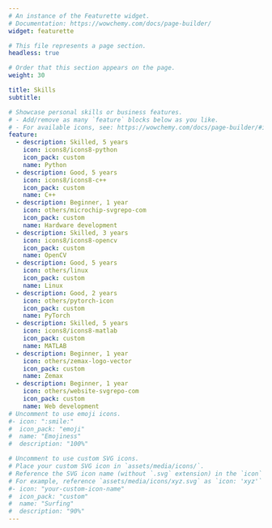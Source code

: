 ```yaml
---
# An instance of the Featurette widget.
# Documentation: https://wowchemy.com/docs/page-builder/
widget: featurette

# This file represents a page section.
headless: true

# Order that this section appears on the page.
weight: 30

title: Skills
subtitle:

# Showcase personal skills or business features.
# - Add/remove as many `feature` blocks below as you like.
# - For available icons, see: https://wowchemy.com/docs/page-builder/#icons
feature:
  - description: Skilled, 5 years
    icon: icons8/icons8-python
    icon_pack: custom
    name: Python
  - description: Good, 5 years
    icon: icons8/icons8-c++
    icon_pack: custom
    name: C++
  - description: Beginner, 1 year
    icon: others/microchip-svgrepo-com
    icon_pack: custom
    name: Hardware development
  - description: Skilled, 3 years
    icon: icons8/icons8-opencv
    icon_pack: custom
    name: OpenCV
  - description: Good, 5 years
    icon: others/linux
    icon_pack: custom
    name: Linux
  - description: Good, 2 years
    icon: others/pytorch-icon
    icon_pack: custom
    name: PyTorch
  - description: Skilled, 5 years
    icon: icons8/icons8-matlab
    icon_pack: custom
    name: MATLAB
  - description: Beginner, 1 year
    icon: others/zemax-logo-vector
    icon_pack: custom
    name: Zemax
  - description: Beginner, 1 year
    icon: others/website-svgrepo-com
    icon_pack: custom
    name: Web development
# Uncomment to use emoji icons.
#- icon: ":smile:"
#  icon_pack: "emoji"
#  name: "Emojiness"
#  description: "100%"

# Uncomment to use custom SVG icons.
# Place your custom SVG icon in `assets/media/icons/`.
# Reference the SVG icon name (without `.svg` extension) in the `icon` field.
# For example, reference `assets/media/icons/xyz.svg` as `icon: 'xyz'`
#- icon: "your-custom-icon-name"
#  icon_pack: "custom"
#  name: "Surfing"
#  description: "90%"
---
```

